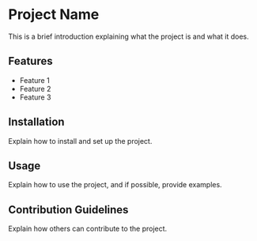# Project Name

This is a brief introduction explaining what the project is and what it does.

## Features

- Feature 1
- Feature 2
- Feature 3

## Installation

Explain how to install and set up the project.

## Usage

Explain how to use the project, and if possible, provide examples.

## Contribution Guidelines

Explain how others can contribute to the project.

